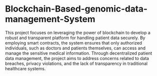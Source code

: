 # Blockchain-Based-genomic-data-management-System
This project focuses on leveraging the power of blockchain to develop a robust and transparent platform for handling patient data securely. By employing smart contracts, the system ensures that only authorized individuals, such as doctors and patients themselves, can access and manage the sensitive medical information. Through decentralized patient data management, the project aims to address concerns related to data breaches, privacy violations, and the lack of transparency in traditional healthcare systems.
